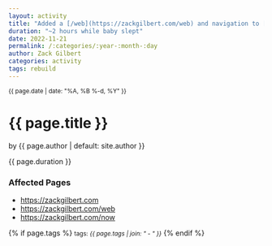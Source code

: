 ```yaml
---
layout: activity
title: "Added a [/web](https://zackgilbert.com/web) and navigation to [zackgilbert.com](https://zackgilbert.com) pages."
duration: "~2 hours while baby slept"
date: 2022-11-21
permalink: /:categories/:year-:month-:day
author: Zack Gilbert
categories: activity
tags: rebuild
---
```


<small>{{ page.date | date: "%A, %B %-d, %Y" }}</small>
<h1>{{ page.title }}</h1>

<p class="view">by {{ page.author | default: site.author }}</p>

<p>{{ page.duration }}</p>

<h3>Affected Pages</h3>
<ul>
  <li><a href="https://zackgilbert.com">https://zackgilbert.com</a></li>
  <li><a href="https://zackgilbert.com/web">https://zackgilbert.com/web</a></li>
  <li><a href="https://zackgilbert.com/now">https://zackgilbert.com/now</a></li>
</ul>

{% if page.tags %}
  <small>tags: <em>{{ page.tags | join: "</em> - <em>" }}</em></small>
{% endif %}
